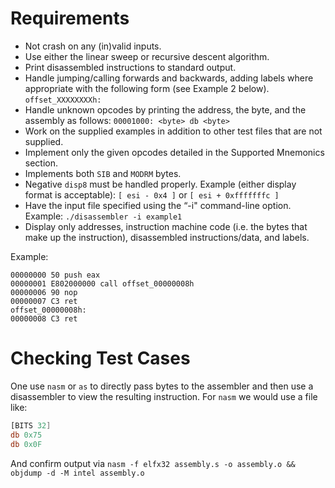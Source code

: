 

# Requirements
- Not crash on any (in)valid inputs.
- Use either the linear sweep or recursive descent algorithm.
- Print disassembled instructions to standard output.
- Handle jumping/calling forwards and backwards, adding labels where appropriate with the following form (see Example 2 below). `offset_XXXXXXXXh:`
- Handle unknown opcodes by printing the address, the byte, and the assembly as follows: `00001000: <byte> db <byte>`
- Work on the supplied examples in addition to other test files that are not supplied.
- Implement only the given opcodes detailed in the Supported Mnemonics section.
- Implements both `SIB` and `MODRM` bytes.
- Negative `disp8` must be handled properly. Example (either display format is acceptable): `[ esi - 0x4 ]` or `[ esi + 0xfffffffc ]`
- Have the input file specified using the “-i" command-line option. Example: `./disassembler -i example1`
- Display only addresses, instruction machine code (i.e. the bytes that make up the instruction), disassembled instructions/data, and labels.

Example:
```
00000000 50 push eax
00000001 E802000000 call offset_00000008h
00000006 90 nop
00000007 C3 ret
offset_00000008h:
00000008 C3 ret
```

# Checking Test Cases

One use `nasm` or `as` to directly pass bytes to the assembler and then use a disassembler to view the resulting instruction. For `nasm` we would use a file like:
```asm
[BITS 32]
db 0x75
db 0x0F
```
And confirm output via `nasm -f elfx32 assembly.s -o assembly.o && objdump -d -M intel assembly.o`

